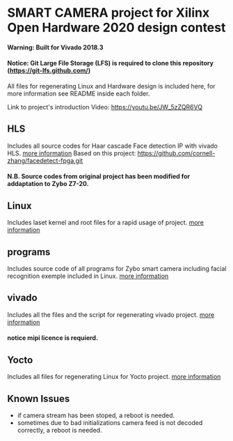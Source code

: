 

# SMART CAMERA project for Xilinx Open Hardware 2020 design contest

#### Warning: Built for Vivado 2018.3
#### Notice: Git Large File Storage (LFS) is required to clone this repository (https://git-lfs.github.com/)

All files for regenerating Linux and Hardware design is included here, for more information see README inside each folder.

Link to project's introduction Video: https://youtu.be/JW_5zZQR6VQ

## HLS
Includes all source codes for Haar cascade Face detection IP with vivado HLS. [more information](HLS/README.md)
Based on this project: https://github.com/cornell-zhang/facedetect-fpga.git
#### N.B. Source codes from original project has been modified for addaptation to Zybo Z7-20.

## Linux
Includes laset kernel and root files for a rapid usage of project. [more information](Linux/README.md)

## programs
Includes source code of all programs for Zybo smart camera including facial recognition exemple included in Linux. [more information](programs/README.md)

## vivado
Includes all the files and the script for regenerating vivado project. [more information](vivado/README.md)
#### notice mipi licence is requierd.

## Yocto 
Includes all files for regenerating Linux for Yocto project. [more information](Yocto/README.md)

## Known Issues
* if camera stream has been stoped, a reboot is needed.
* sometimes due to bad initializations camera feed is not decoded correctly, a reboot is needed.
